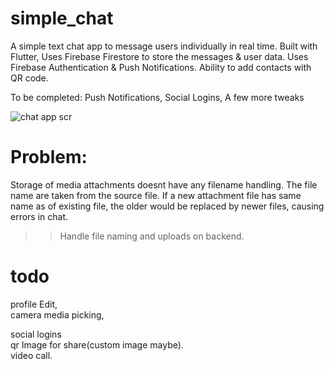 # simple_chat

A simple text chat app to message users individually in real
time. Built with Flutter, Uses Firebase Firestore to store the
messages & user data. Uses Firebase Authentication & Push
Notifications. Ability to add contacts with QR code.

To be completed:
Push Notifications, 
Social Logins, A few more tweaks

![chat app scr](https://github.com/tushar422/simple_chat/assets/35392413/1a15f06b-ed77-4e20-801b-f31a95628178)

# Problem:  
Storage of media attachments doesnt have any filename handling. The file name are taken from the source file. If a new attachment file has same name as of existing file, the older would be replaced by newer files, causing errors in chat.
>>Handle file naming and uploads on backend.

# todo  
profile Edit,  
camera media picking,  
  
social logins  
qr Image for share(custom image maybe).  
video call.